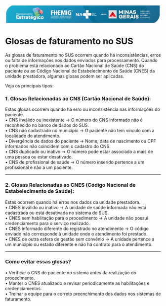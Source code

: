 ![Image](./imagens/logo.png)

# **Glosas de faturamento no SUS**

As glosas de faturamento no SUS ocorrem quando há inconsistências, erros ou falta de informações nos dados enviados para processamento. Quando o problema está relacionado ao Cartão Nacional de Saúde (CNS) do paciente ou ao Código Nacional de Estabelecimento de Saúde (CNES) da unidade prestadora, algumas glosas podem ser aplicadas.  

Veja os principais tipos:  
### **1. Glosas Relacionadas ao CNS (Cartão Nacional de Saúde):**  
Estas glosas ocorrem quando há erro ou inconsistência nas informações do paciente.  
•	CNS inválido ou inexistente → O número do CNS informado não é reconhecido no banco de dados do SUS.  
•	CNS não cadastrado no município → O paciente não tem vínculo com a localidade do atendimento.  
•	Divergência de dados do paciente → Nome, data de nascimento ou CPF informados não coincidem com o cadastro do CNS.  
•	CNS duplicado ou inativo → O número pode estar associado a mais de uma pessoa ou estar desativado.  
•	CNS de profissional de saúde → O número inserido pertence a um profissional e não a um paciente.

---
### **2. Glosas Relacionadas ao CNES (Código Nacional de Estabelecimento de Saúde):**  
Estas ocorrem quando há erros nos dados da unidade prestadora.  
•	CNES inválido ou inativo → A unidade de saúde informada não está cadastrada ou está desativada no sistema do SUS.  
•	CNES sem habilitação para o procedimento → A unidade não possui credenciamento para o serviço realizado.  
•	CNES informado diferente do registrado no atendimento → O código enviado não corresponde à unidade onde o atendimento foi prestado.  
•	CNES de outra esfera de gestão sem convênio → A unidade pertence a um município ou estado diferente e não há contrato para o atendimento.  

---
### **Como evitar essas glosas?**  
•	Verificar o CNS do paciente no sistema antes da realização do procedimento.  
•	Manter o CNES atualizado e revisar periodicamente as habilitações e credenciamentos.  
•	Treinar a equipe para o correto preenchimento dos dados nos sistemas de faturamento.  
